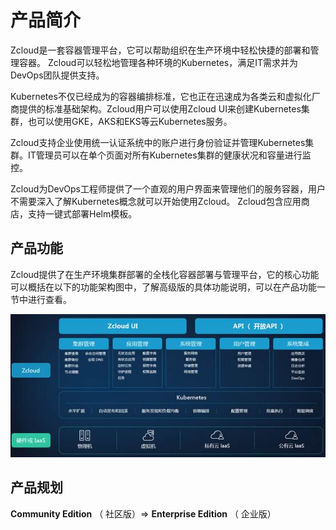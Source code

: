 # 产品简介

Zcloud是一套容器管理平台，它可以帮助组织在生产环境中轻松快捷的部署和管理容器。 Zcloud可以轻松地管理各种环境的Kubernetes，满足IT需求并为DevOps团队提供支持。

Kubernetes不仅已经成为的容器编排标准，它也正在迅速成为各类云和虚拟化厂商提供的标准基础架构。Zcloud用户可以使用Zcloud UI来创建Kubernetes集群，也可以使用GKE，AKS和EKS等云Kubernetes服务。 

Zcloud支持企业使用统一认证系统中的账户进行身份验证并管理Kubernetes集群。IT管理员可以在单个页面对所有Kubernetes集群的健康状况和容量进行监控。

Zcloud为DevOps工程师提供了一个直观的用户界面来管理他们的服务容器，用户不需要深入了解Kubernetes概念就可以开始使用Zcloud。 Zcloud包含应用商店，支持一键式部署Helm模板。



## 产品功能

Zcloud提供了在生产环境集群部署的全栈化容器部署与管理平台，它的核心功能可以概括在以下的功能架构图中，了解高级版的具体功能说明，可以在产品功能一节中进行查看。

![img](architecture.jpg)



## 产品规划

**Community Edition** （ 社区版）=> **Enterprise Edition** （ 企业版） 

